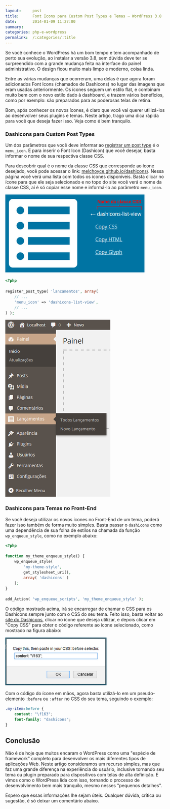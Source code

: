 ```yaml
---
layout:     post
title:      Font Icons para Custom Post Types e Temas ~ WordPress 3.8
date:       2014-01-09 11:27:00
summary:
categories: php-e-wordpress
permalink:  /:categories/:title
---
```


<p>Se você conhece o WordPress há um bom tempo e tem acompanhado de perto sua evolução, ao instalar a versão 3.8, sem dúvida deve ter se surpreendido com a grande mudança feita na interface do painel administrativo. O design ficou muito mais limpo e moderno, coisa linda.</p>

<p>Entre as várias mudanças que ocorreram, uma delas é que agora foram adicionados Font Icons (chamados de Dashicons) no lugar das imagens que eram usadas anteriormente. Os ícones seguem um estilo flat, e combinam muito bem com o novo estilo dado à dashboard, e trazem vários benefícios, como por exemplo: são preparados para as poderosas telas de retina.</p>

<p>Bom, após conhecer os novos ícones, é claro que você vai querer utilizá-los ao desenvolver seus plugins e temas. Neste artigo, trago uma dica rápida para você que deseja fazer isso. Veja como é bem tranquilo.</p>

<h3>Dashicons para Custom Post Types</h3>

<p>Um dos parâmetros que você deve informar ao <a target="_blank" href="http://codex.wordpress.org/Function_Reference/register_post_type">registrar um post type</a> é o <code>menu_icon</code>. E para inserir o Font Icon (Dashicon) que você desejar, basta informar o nome de sua respectiva classe CSS.</p>

<p>Para descobrir qual é o nome da classe CSS que corresponde ao ícone desejado, você pode acessar o link: <a href="http://melchoyce.github.io/dashicons/">melchoyce.github.io/dashicons/</a>. Nessa página você verá uma lista com todos os ícones disponíveis. Basta clicar no ícone para que ele seja selecionado e no topo do site você verá o nome da classe CSS, aí é só copiar esse nome e informá-lo ao parâmetro <code>menu_icon</code>.</p>

![Font Icon Dashicon WordPress 3.8](/images/Font-Icon-Dashicon-WordPress-3.8.jpg)

```php
<?php

register_post_type( 'lancamentos', array(
    // ...
    'menu_icon' => 'dashicons-list-view',
    // ...
) );
```

![Font Icons Painel WP](/images/Font-Icons-Painel-WP.jpg)

<h3>Dashicons para Temas no Front-End</h3>

<p>Se você deseja utilizar os novos ícones no Front-End de um tema, poderá fazer isso também de forma muito simples. Basta passar o <code>dashicons</code> como uma dependência de sua folha de estilos na chamada da função <code>wp_enqueue_style</code>, como no exemplo abaixo:</p>

```php
<?php

function my_theme_enqueue_style() {
    wp_enqueue_style(
        'my-theme-style',
        get_stylesheet_uri(),
        array( 'dashicons' )
    );
}

add_Action( 'wp_enqueue_scripts', 'my_theme_enqueue_style' );
```

<p>O código mostrado acima, irá se encarregar de chamar o CSS para os Dashicons sempre junto com o CSS do seu tema. Feito isso, basta voltar ao <a target="_blank" href="http://melchoyce.github.io/dashicons/">site do Dashicons</a>, clicar no ícone que deseja utilizar, e depois clicar em "Copy CSS" para obter o código referente ao ícone selecionado, como mostrado na figura abaixo:</p>

![Copy Font Icon CSS](/images/Copy-Font-Icon-CSS.jpg)

<p>Com o código do ícone em mãos, agora basta utilizá-lo em um pseudo-elemento <code>:before</code> ou <code>:after</code> no CSS do seu tema, seguindo o exemplo:</p>

```css
.my-item:before {
    content: "\f163";
    font-family: "dashicons";
}
```

<h2>Conclusão</h2>

<p>Não é de hoje que muitos encaram o WordPress como uma "espécie de framework" completo para desenvolver os mais diferentes tipos de aplicações Web. Neste artigo consideramos um recurso simples, mas que faz uma grande diferença na experiência do usuário, inclusive tornando seu tema ou plugin preparado para dispositivos com telas de alta definição. E vimos como o WordPress lida com isso, tornando o processo de desenvolvimento bem mais tranquilo, mesmo nesses "pequenos detalhes".</p>

<p>Espero que essas informações lhe sejam úteis. Qualquer dúvida, crítica ou sugestão, é só deixar um comentário abaixo.</p>
